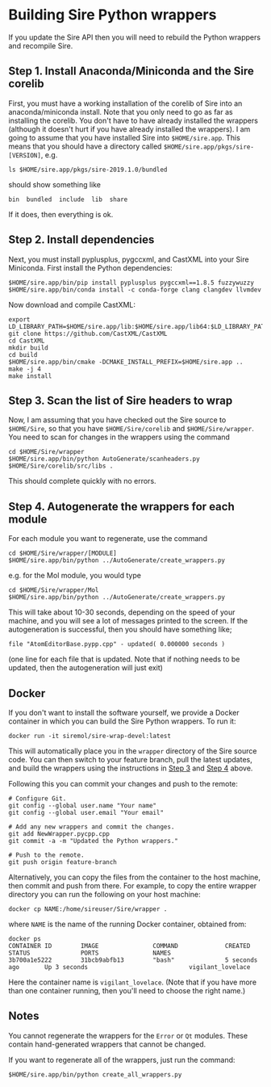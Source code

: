 # Building Sire Python wrappers

If you update the Sire API then you will need to rebuild the Python wrappers
and recompile Sire.

## Step 1. Install Anaconda/Miniconda and the Sire corelib

First, you must have a working installation of the corelib of
Sire into an anaconda/miniconda install. Note that you only
need to go as far as installing the corelib. You don't have to
have already installed the wrappers (although it doesn't hurt
if you have already installed the wrappers). I am going to assume
that you have installed Sire into `$HOME/sire.app`. This means that
you should have a directory called `$HOME/sire.app/pkgs/sire-[VERSION]`,
e.g.

```
ls $HOME/sire.app/pkgs/sire-2019.1.0/bundled
```

should show something like

```
bin  bundled  include  lib  share
```

If it does, then everything is ok.

## Step 2. Install dependencies

Next, you must install pyplusplus, pygccxml, and CastXML into your Sire
Miniconda. First install the Python dependencies:

```
$HOME/sire.app/bin/pip install pyplusplus pygccxml==1.8.5 fuzzywuzzy
$HOME/sire.app/bin/conda install -c conda-forge clang clangdev llvmdev
```

Now download and compile CastXML:

```
export LD_LIBRARY_PATH=$HOME/sire.app/lib:$HOME/sire.app/lib64:$LD_LIBRARY_PATH
git clone https://github.com/CastXML/CastXML
cd CastXML
mkdir build
cd build
$HOME/sire.app/bin/cmake -DCMAKE_INSTALL_PREFIX=$HOME/sire.app ..
make -j 4
make install
```

## Step 3. Scan the list of Sire headers to wrap

Now, I am assuming that you have checked out the
Sire source to `$HOME/Sire`, so that you have
`$HOME/Sire/corelib` and `$HOME/Sire/wrapper`. You need to scan
for changes in the wrappers using the command

```
cd $HOME/Sire/wrapper
$HOME/sire.app/bin/python AutoGenerate/scanheaders.py $HOME/Sire/corelib/src/libs .
```

This should complete quickly with no errors.

## Step 4. Autogenerate the wrappers for each module

For each module you want to regenerate, use the command

```
cd $HOME/Sire/wrapper/[MODULE]
$HOME/sire.app/bin/python ../AutoGenerate/create_wrappers.py
```

e.g. for the Mol module, you would type

```
cd $HOME/Sire/wrapper/Mol
$HOME/sire.app/bin/python ../AutoGenerate/create_wrappers.py
```

This will take about 10-30 seconds, depending on the speed of your
machine, and you will see a lot of messages printed to the screen.
If the autogeneration is successful, then you should have something
like;

```
file "AtomEditorBase.pypp.cpp" - updated( 0.000000 seconds )
```

(one line for each file that is updated. Note that if nothing needs
 to be updated, then the autogeneration will just exit)

## Docker

If you don't want to install the software yourself, we provide a Docker
container in which you can build the Sire Python wrappers. To run it:

```
docker run -it siremol/sire-wrap-devel:latest
```

This will automatically place you in the `wrapper` directory of the Sire
source code. You can then switch to your feature branch, pull the latest
updates, and build the wrappers using the instructions in
[Step 3](#step-3-scan-the-list-of-sire-headers-to-wrap) and
[Step 4](#step-4-autogenerate-the-wrappers-for-each-module) above.

Following this you can commit your changes and push to the remote:

```
# Configure Git.
git config --global user.name "Your name"
git config --global user.email "Your email"

# Add any new wrappers and commit the changes.
git add NewWrapper.pycpp.cpp
git commit -a -m "Updated the Python wrappers."

# Push to the remote.
git push origin feature-branch
```

Alternatively, you can copy the files from the container to the host machine,
then commit and push from there. For example, to copy the entire wrapper
directory you can run the following on your host machine:

```
docker cp NAME:/home/sireuser/Sire/wrapper .
```

where `NAME` is the name of the running Docker container, obtained from:

```
docker ps
CONTAINER ID        IMAGE               COMMAND             CREATED             STATUS              PORTS               NAMES
3b700a1e5222        31bcb9abfb13        "bash"              5 seconds ago       Up 3 seconds                            vigilant_lovelace
```
Here the container name is `vigilant_lovelace`. (Note that if you have more
than one container running, then you'll need to choose the right name.)


## Notes

You cannot regenerate the wrappers for the `Error` or `Qt` modules.
These contain hand-generated wrappers that cannot be changed.

If you want to regenerate all of the wrappers, just run the
command:

```
$HOME/sire.app/bin/python create_all_wrappers.py
```
